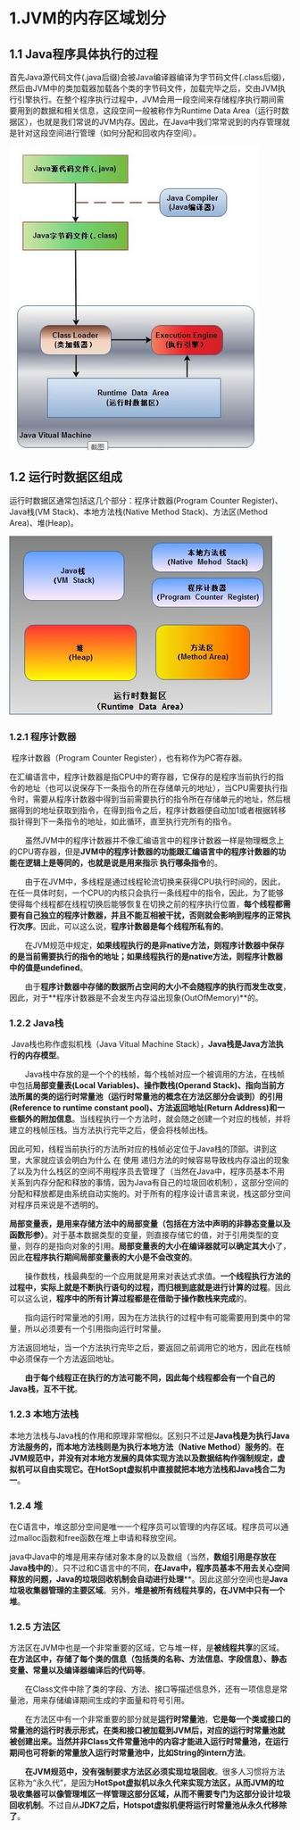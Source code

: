 # 1.JVM的内存区域划分

## 1.1 Java程序具体执行的过程

​	首先Java源代码文件(.java后缀)会被Java编译器编译为字节码文件(.class后缀)，然后由JVM中的类加载器加载各个类的字节码文件，加载完毕之后，交由JVM执行引擎执行。在整个程序执行过程中，JVM会用一段空间来存储程序执行期间需要用到的数据和相关信息，这段空间一般被称作为Runtime Data Area（运行时数据区），也就是我们常说的JVM内存。因此，在Java中我们常常说到的内存管理就是针对这段空间进行管理（如何分配和回收内存空间）。

![](java相关资源\Java程序具体执行的过程.jpg)


  ## 1.2 运行时数据区组成

运行时数据区通常包括这几个部分：程序计数器(Program Counter Register)、Java栈(VM Stack)、本地方法栈(Native Method Stack)、方法区(Method Area)、堆(Heap)。

![](java相关资源\运行时数据区组成.jpg)

### 1.2.1 程序计数器

​	程序计数器（Program Counter Register），也有称作为PC寄存器。

​	在汇编语言中，程序计数器是指CPU中的寄存器，它保存的是程序当前执行的指令的地址（也可以说保存下一条指令的所在存储单元的地址），当CPU需要执行指令时，需要从程序计数器中得到当前需要执行的指令所在存储单元的地址，然后根据得到的地址获取到指令，在得到指令之后，程序计数器便自动加1或者根据转移指针得到下一条指令的地址，如此循环，直至执行完所有的指令。

　　虽然JVM中的程序计数器并不像汇编语言中的程序计数器一样是物理概念上的CPU寄存器，但是**JVM中的程序计数器的功能跟汇编语言中的程序计数器的功能在逻辑上是等同的，也就是说是用来指示 执行哪条指令**的。

　　由于在JVM中，多线程是通过线程轮流切换来获得CPU执行时间的，因此，在任一具体时刻，一个CPU的内核只会执行一条线程中的指令，因此，为了能够使得每个线程都在线程切换后能够恢复在切换之前的程序执行位置，**每个线程都需要有自己独立的程序计数器，并且不能互相被干扰，否则就会影响到程序的正常执行次序**。因此，可以这么说，**程序计数器是每个线程所私有的**。

　　在JVM规范中规定，**如果线程执行的是非native方法，则程序计数器中保存的是当前需要执行的指令的地址；如果线程执行的是native方法，则程序计数器中的值是undefined**。

　　由于**程序计数器中存储的数据所占空间的大小不会随程序的执行而发生改变**，因此，对于**程序计数器是不会发生内存溢出现象(OutOfMemory)**的。

### 1.2.2 Java栈

​	Java栈也称作虚拟机栈（Java Vitual Machine Stack），**Java栈是Java方法执行的内存模型**。

　　Java栈中存放的是一个个的栈帧，每个栈帧对应一个被调用的方法，在栈帧中包括**局部变量表(Local Variables)、操作数栈(Operand Stack)、指向当前方法所属的类的运行时常量池（运行时常量池的概念在方法区部分会谈到）的引用(Reference to runtime constant pool)、方法返回地址(Return Address)和一些额外的附加信息**。当线程执行一个方法时，就会随之创建一个对应的栈帧，并将建立的栈帧压栈。当方法执行完毕之后，便会将栈帧出栈。

​	因此可知，线程当前执行的方法所对应的栈帧必定位于Java栈的顶部。讲到这里，大家就应该会明白为什么 在 使用 递归方法的时候容易导致栈内存溢出的现象了以及为什么栈区的空间不用程序员去管理了（当然在Java中，程序员基本不用关系到内存分配和释放的事情，因为Java有自己的垃圾回收机制），这部分空间的分配和释放都是由系统自动实施的。对于所有的程序设计语言来说，栈这部分空间对程序员来说是不透明的。

​	**局部变量表，是用来存储方法中的局部变量（包括在方法中声明的非静态变量以及函数形参）**。对于基本数据类型的变量，则直接存储它的值，对于引用类型的变量，则存的是指向对象的引用。**局部变量表的大小在编译器就可以确定其大小**了，因此**在程序执行期间局部变量表的大小是不会改变的**。

　　操作数栈，栈最典型的一个应用就是用来对表达式求值。**一个线程执行方法的过程中，实际上就是不断执行语句的过程，而归根到底就是进行计算的过程**。因此可以这么说，**程序中的所有计算过程都是在借助于操作数栈来完成**的。

　　指向运行时常量池的引用，因为在方法执行的过程中有可能需要用到类中的常量，所以必须要有一个引用指向运行时常量。

​	方法返回地址，当一个方法执行完毕之后，要返回之前调用它的地方，因此在栈帧中必须保存一个方法返回地址。

　　**由于每个线程正在执行的方法可能不同，因此每个线程都会有一个自己的Java栈，互不干扰**。

### 1.2.3 本地方法栈

本地方法栈与Java栈的作用和原理非常相似。区别只不过是**Java栈是为执行Java方法服务的，而本地方法栈则是为执行本地方法（Native Method）服务的**。**在JVM规范中，并没有对本地方发展的具体实现方法以及数据结构作强制规定，虚拟机可以自由实现它。在HotSopt虚拟机中直接就把本地方法栈和Java栈合二为一**。

### 1.2.4 堆

​	在C语言中，堆这部分空间是唯一一个程序员可以管理的内存区域。程序员可以通过malloc函数和free函数在堆上申请和释放空间。

​	java中Java中的堆是用来存储对象本身的以及数组（当然，**数组引用是存放在Java栈中的**）。只不过和C语言中的不同，**在Java中，程序员基本不用去关心空间释放的问题，Java的垃圾回收机制会自动进行处理****。因此这部分空间也是**Java垃圾收集器管理的主要区域**。另外，**堆是被所有线程共享的，在JVM中只有一个堆**。

### 1.2.5 方法区

​	方法区在JVM中也是一个非常重要的区域，它与堆一样，是**被线程共享**的区域。**在方法区中，存储了每个类的信息（包括类的名称、方法信息、字段信息）、静态变量、常量以及编译器编译后的代码等**。

　　在Class文件中除了类的字段、方法、接口等描述信息外，还有一项信息是常量池，用来存储编译期间生成的字面量和符号引用。

　　在方法区中有一个非常重要的部分就是**运行时常量池**，**它是每一个类或接口的常量池的运行时表示形式，在类和接口被加载到JVM后，对应的运行时常量池就被创建出来。当然并非Class文件常量池中的内容才能进入运行时常量池，在运行期间也可将新的常量放入运行时常量池中，比如String的intern方法**。

　　**在JVM规范中，没有强制要求方法区必须实现垃圾回收**。很多人习惯将方法区称为“永久代”，是因为**HotSpot虚拟机以永久代来实现方法区，从而JVM的垃圾收集器可以像管理堆区一样管理这部分区域，从而不需要专门为这部分设计垃圾回收机制**。不过自从**JDK7之后，Hotspot虚拟机便将运行时常量池从永久代移除了**。